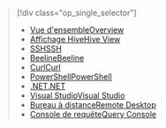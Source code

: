 > [!div class="op_single_selector"]
> * [<span data-ttu-id="129a8-101">Vue d'ensemble</span><span class="sxs-lookup"><span data-stu-id="129a8-101">Overview</span></span>](../articles/hdinsight/hdinsight-use-hive.md)
> * [<span data-ttu-id="129a8-102">Affichage Hive</span><span class="sxs-lookup"><span data-stu-id="129a8-102">Hive View</span></span>](../articles/hdinsight/hdinsight-hadoop-use-hive-ambari-view.md)
> * [<span data-ttu-id="129a8-103">SSH</span><span class="sxs-lookup"><span data-stu-id="129a8-103">SSH</span></span>](../articles/hdinsight/hdinsight-hadoop-use-hive-ssh.md)
> * [<span data-ttu-id="129a8-104">Beeline</span><span class="sxs-lookup"><span data-stu-id="129a8-104">Beeline</span></span>](../articles/hdinsight/hdinsight-hadoop-use-hive-beeline.md)
> * [<span data-ttu-id="129a8-105">Curl</span><span class="sxs-lookup"><span data-stu-id="129a8-105">Curl</span></span>](../articles/hdinsight/hdinsight-hadoop-use-hive-curl.md)
> * [<span data-ttu-id="129a8-106">PowerShell</span><span class="sxs-lookup"><span data-stu-id="129a8-106">PowerShell</span></span>](../articles/hdinsight/hdinsight-hadoop-use-hive-powershell.md)
> * [<span data-ttu-id="129a8-107">.NET</span><span class="sxs-lookup"><span data-stu-id="129a8-107">.NET</span></span>](../articles/hdinsight/hdinsight-hadoop-use-hive-dotnet-sdk.md)
> * [<span data-ttu-id="129a8-108">Visual Studio</span><span class="sxs-lookup"><span data-stu-id="129a8-108">Visual Studio</span></span>](../articles/hdinsight/hdinsight-hadoop-use-hive-visual-studio.md)
> * [<span data-ttu-id="129a8-109">Bureau à distance</span><span class="sxs-lookup"><span data-stu-id="129a8-109">Remote Desktop</span></span>](../articles/hdinsight/hdinsight-hadoop-use-hive-remote-desktop.md)
> * [<span data-ttu-id="129a8-110">Console de requête</span><span class="sxs-lookup"><span data-stu-id="129a8-110">Query Console</span></span>](../articles/hdinsight/hdinsight-hadoop-use-hive-query-console.md)
> 
> 

